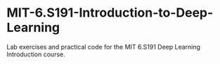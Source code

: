 # MIT-6.S191-Introduction-to-Deep-Learning
Lab exercises and practical code for the MIT 6.S191 Deep Learning Introduction course.
